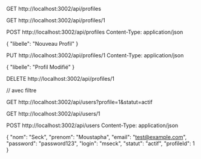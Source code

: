GET http://localhost:3002/api/profiles

GET http://localhost:3002/api/profiles/1

POST http://localhost:3002/api/profiles
Content-Type: application/json

{
  "libelle": "Nouveau Profil"
}

PUT http://localhost:3002/api/profiles/1
Content-Type: application/json

{
  "libelle": "Profil Modifié"
}

DELETE http://localhost:3002/api/profiles/1

// avec filtre

GET http://localhost:3002/api/users?profile=1&statut=actif


GET http://localhost:3002/api/users/1


POST http://localhost:3002/api/users
Content-Type: application/json

{
  "nom": "Seck",
  "prenom": "Moustapha",
  "email": "test@example.com",
  "password": "password123",
  "login": "mseck",
  "statut": "actif",
  "profileId": 1
}